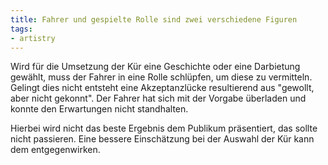 ```yaml
---
title: Fahrer und gespielte Rolle sind zwei verschiedene Figuren
tags:
- artistry
---
```


Wird für die Umsetzung der Kür eine Geschichte oder eine Darbietung gewählt, muss der Fahrer in eine Rolle schlüpfen, um diese zu vermitteln. Gelingt dies nicht entsteht eine Akzeptanzlücke resultierend aus "gewollt, aber nicht gekonnt". Der Fahrer hat sich mit der Vorgabe überladen und konnte den Erwartungen nicht standhalten.

Hierbei wird nicht das beste Ergebnis dem Publikum präsentiert, das sollte nicht passieren. Eine bessere Einschätzung bei der Auswahl der Kür kann dem entgegenwirken.